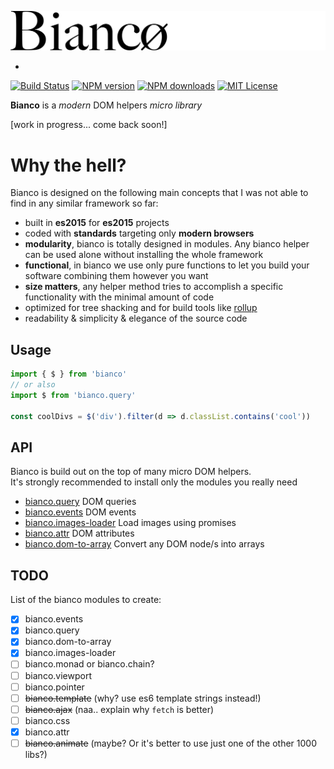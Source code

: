 ![Logo bianco](logo-bianco.png)

-
[![Build Status][travis-image]][travis-url]
[![NPM version][npm-version-image]][npm-url]
[![NPM downloads][npm-downloads-image]][npm-url]
[![MIT License][license-image]][license-url]

__Bianco__ is a _modern_ DOM helpers _micro library_

[work in progress... come back soon!]

# Why the hell?

Bianco is designed on the following main concepts that I was not able to find
in any similar framework so far:

- built in __es2015__ for __es2015__ projects
- coded with __standards__ targeting only __modern browsers__
- __modularity__, bianco is totally designed in modules. Any bianco helper can be used alone without installing the whole framework
- __functional__, in bianco we use only pure functions to let you build your software combining them however you want
- __size matters__, any helper method tries to accomplish a specific functionality with the minimal amount of code
- optimized for tree shacking and for build tools like [rollup](https://github.com/rollup/rollup)
- readability & simplicity & elegance of the source code

## Usage

```js
import { $ } from 'bianco'
// or also
import $ from 'bianco.query'

const coolDivs = $('div').filter(d => d.classList.contains('cool'))
```

## API

Bianco is build out on the top of many micro DOM helpers.<br>
It's strongly recommended to install only the modules you really need

- [bianco.query](https://github.com/biancojs/query#api) DOM queries
- [bianco.events](https://github.com/biancojs/events#api) DOM events
- [bianco.images-loader](https://github.com/biancojs/images-loader#api) Load images using promises
- [bianco.attr](https://github.com/biancojs/attr#api) DOM attributes
- [bianco.dom-to-array](https://github.com/biancojs/dom-to-array#api) Convert any DOM node/s into arrays

## TODO

List of the bianco modules to create:

- [x] bianco.events
- [x] bianco.query
- [x] bianco.dom-to-array
- [x] bianco.images-loader
- [ ] bianco.monad or bianco.chain?
- [ ] bianco.viewport
- [ ] bianco.pointer
- [ ] ~~bianco.template~~ (why? use es6 template strings instead!)
- [ ] ~~bianco.ajax~~ (naa.. explain why `fetch` is better)
- [ ] bianco.css
- [x] bianco.attr
- [ ] ~~bianco.animate~~ (maybe? Or it's better to use just one of the other 1000 libs?)

[travis-image]:https://img.shields.io/travis/biancojs/bianco.svg?style=flat-square
[travis-url]:https://travis-ci.org/biancojs/bianco

[license-image]:http://img.shields.io/badge/license-MIT-000000.svg?style=flat-square
[license-url]:LICENSE.txt

[npm-version-image]:http://img.shields.io/npm/v/bianco.svg?style=flat-square
[npm-downloads-image]:http://img.shields.io/npm/dm/bianco.svg?style=flat-square
[npm-url]:https://npmjs.org/package/bianco
